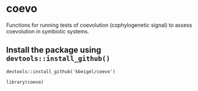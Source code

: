 # coevo
Functions for running tests of coevolution (cophylogenetic signal) to assess coevolution in symbiotic systems.


## Install the package using `devtools::install_github()`
```{r}
devtools::install_github('kbeigel/coevo')
```

```{r}
library(coevo)
```
